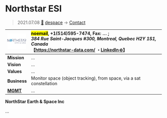 # Northstar ESI
> 2021.07.08 [🚀](../../index/index.md) [despace](../index.md) → [Contact](../contact.md)

|[![](../f/con/n/northstar_esi_logo1_thumb.png)](../f/con/n/northstar_esi_logo1.png)|<mark>noemail</mark>, +1(514)595-7474, Fax: … ;<br> *384 Rue Saint-Jacques #300, Montreal, Quebec H2Y 1S1, Canada*<br> 【<https://northstar-data.com/> ・[LinkedIn ⎆](https://ca.linkedin.com/company/northstar-earth-and-space-inc)】|
|:--|:--|
|**Mission**|…|
|**Vision**|…|
|**Values**|…|
|**Business**|Monitor space (object tracking), from space, via a sat constellation|
|**[MGMT](../mgmt.md)**|…|

**NorthStar Earth & Space Inc**


<p style="page-break-after:always"> </p>

…

